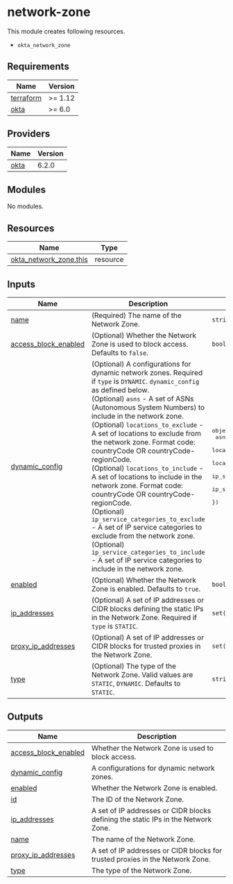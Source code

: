 # network-zone

This module creates following resources.

- `okta_network_zone`

<!-- BEGIN_TF_DOCS -->
## Requirements

| Name | Version |
|------|---------|
| <a name="requirement_terraform"></a> [terraform](#requirement\_terraform) | >= 1.12 |
| <a name="requirement_okta"></a> [okta](#requirement\_okta) | >= 6.0 |

## Providers

| Name | Version |
|------|---------|
| <a name="provider_okta"></a> [okta](#provider\_okta) | 6.2.0 |

## Modules

No modules.

## Resources

| Name | Type |
|------|------|
| [okta_network_zone.this](https://registry.terraform.io/providers/okta/okta/latest/docs/resources/network_zone) | resource |

## Inputs

| Name | Description | Type | Default | Required |
|------|-------------|------|---------|:--------:|
| <a name="input_name"></a> [name](#input\_name) | (Required) The name of the Network Zone. | `string` | n/a | yes |
| <a name="input_access_block_enabled"></a> [access\_block\_enabled](#input\_access\_block\_enabled) | (Optional) Whether the Network Zone is used to block access. Defaults to `false`. | `bool` | `false` | no |
| <a name="input_dynamic_config"></a> [dynamic\_config](#input\_dynamic\_config) | (Optional) A configurations for dynamic network zones. Required if `type` is `DYNAMIC`. `dynamic_config` as defined below.<br/>    (Optional) `asns` - A set of ASNs (Autonomous System Numbers) to include in the network zone.<br/>    (Optional) `locations_to_exclude` - A set of locations to exclude from the network zone. Format code: countryCode OR countryCode-regionCode.<br/>    (Optional) `locations_to_include` - A set of locations to include in the network zone. Format code: countryCode OR countryCode-regionCode.<br/>    (Optional) `ip_service_categories_to_exclude` - A set of IP service categories to exclude from the network zone.<br/>    (Optional) `ip_service_categories_to_include` - A set of IP service categories to include in the network zone. | <pre>object({<br/>    asns                             = optional(set(number), [])<br/>    locations_to_exclude             = optional(set(string), [])<br/>    locations_to_include             = optional(set(string), [])<br/>    ip_service_categories_to_exclude = optional(set(string), [])<br/>    ip_service_categories_to_include = optional(set(string), [])<br/>  })</pre> | `{}` | no |
| <a name="input_enabled"></a> [enabled](#input\_enabled) | (Optional) Whether the Network Zone is enabled. Defaults to `true`. | `bool` | `true` | no |
| <a name="input_ip_addresses"></a> [ip\_addresses](#input\_ip\_addresses) | (Optional) A set of IP addresses or CIDR blocks defining the static IPs in the Network Zone. Required if `type` is `STATIC`. | `set(string)` | `[]` | no |
| <a name="input_proxy_ip_addresses"></a> [proxy\_ip\_addresses](#input\_proxy\_ip\_addresses) | (Optional) A set of IP addresses or CIDR blocks for trusted proxies in the Network Zone. | `set(string)` | `[]` | no |
| <a name="input_type"></a> [type](#input\_type) | (Optional) The type of the Network Zone. Valid values are `STATIC`, `DYNAMIC`. Defaults to `STATIC`. | `string` | `"STATIC"` | no |

## Outputs

| Name | Description |
|------|-------------|
| <a name="output_access_block_enabled"></a> [access\_block\_enabled](#output\_access\_block\_enabled) | Whether the Network Zone is used to block access. |
| <a name="output_dynamic_config"></a> [dynamic\_config](#output\_dynamic\_config) | A configurations for dynamic network zones. |
| <a name="output_enabled"></a> [enabled](#output\_enabled) | Whether the Network Zone is enabled. |
| <a name="output_id"></a> [id](#output\_id) | The ID of the Network Zone. |
| <a name="output_ip_addresses"></a> [ip\_addresses](#output\_ip\_addresses) | A set of IP addresses or CIDR blocks defining the static IPs in the Network Zone. |
| <a name="output_name"></a> [name](#output\_name) | The name of the Network Zone. |
| <a name="output_proxy_ip_addresses"></a> [proxy\_ip\_addresses](#output\_proxy\_ip\_addresses) | A set of IP addresses or CIDR blocks for trusted proxies in the Network Zone. |
| <a name="output_type"></a> [type](#output\_type) | The type of the Network Zone. |
<!-- END_TF_DOCS -->
